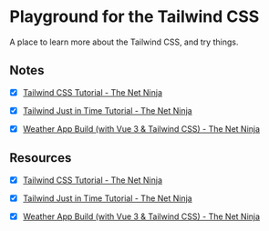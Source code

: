 # Playground for the Tailwind CSS

A place to learn more about the Tailwind CSS, and try things.

## Notes

- [x] [Tailwind CSS Tutorial - The Net Ninja](notes/tailwind-css-tutorial--the-net-ninja.md)

- [x] [Tailwind Just in Time Tutorial - The Net Ninja](notes/tailwind-just-in-time-tutorial--the-net-ninja.md)

- [x] [Weather App Build (with Vue 3 & Tailwind CSS) - The Net Ninja](notes/weather-app-build-with-vue-3-and-tailwind-css--the-net-ninja.md)

## Resources

- [x] [Tailwind CSS Tutorial - The Net Ninja](https://www.youtube.com/playlist?list=PL4cUxeGkcC9gpXORlEHjc5bgnIi5HEGhw)

- [x] [Tailwind Just in Time Tutorial - The Net Ninja](https://www.youtube.com/playlist?list=PL4cUxeGkcC9ht1OMQPhBVKAb2dVLhg-MJ)

- [x] [Weather App Build (with Vue 3 & Tailwind CSS) - The Net Ninja](https://www.youtube.com/playlist?list=PL4cUxeGkcC9hfoy8vFQ5tbXO3vY0xhhUZ)

<!-- - [ ] [Ultimate Tailwind CSS Tutorial // Build a Discord-inspired Animated Navbar - Fireship](https://www.youtube.com/watch?v=pfaSUYaSgRo) -->

<!-- - [ ] [Tailwind Crash Course | Project From Scratch - Traversy Media](https://www.youtube.com/watch?v=dFgzHOX84xQ) -->

<!-- - [ ] [Tailwind CSS](https://tailwindcss.com/) -->

<!-- - [ ] [Tailwind UI](https://tailwindui.com/) -->

<!--

CSS in 2023 - Tailwind vs MUI vs Bootstrap vs Chakra vs...
Theo - t3․gg
https://www.youtube.com/watch?v=CQuTF-bkOgc

7 ways to deal with CSS
Fireship
https://www.youtube.com/watch?v=ouncVBiye_M

Tailwind CSS is the worst…
Fireship
https://www.youtube.com/watch?v=lHZwlzOUOZ4

Tailwind CSS Crash Course
Traversy Media
https://www.youtube.com/watch?v=UBOj6rqRUME

TAILWIND UI: First Impressions!
Code With Kristian
https://www.youtube.com/watch?v=quhvuOTlrwA

-->
